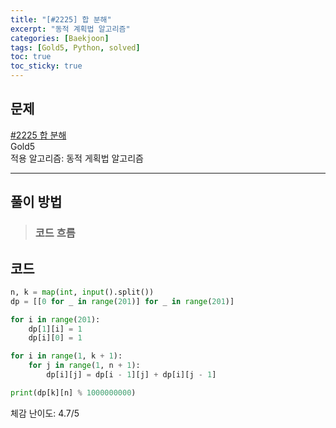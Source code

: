 ```yaml
---
title: "[#2225] 합 분해"
excerpt: "동적 계획법 알고리즘"
categories: [Baekjoon]
tags: [Gold5, Python, solved]
toc: true
toc_sticky: true
---
```


## 문제
[#2225 합 분해](https://www.acmicpc.net/problem/2225) <br>
Gold5 <br>
적용 알고리즘: 동적 게획법 알고리즘

***

## 풀이 방법


> ### 코드 흐름


## 코드
~~~python
n, k = map(int, input().split())
dp = [[0 for _ in range(201)] for _ in range(201)]

for i in range(201):
    dp[1][i] = 1
    dp[i][0] = 1

for i in range(1, k + 1):
    for j in range(1, n + 1):
        dp[i][j] = dp[i - 1][j] + dp[i][j - 1]

print(dp[k][n] % 1000000000)
~~~

체감 난이도: 4.7/5 <br>
